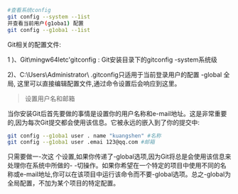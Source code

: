 ```bash
#查看系统config
git config --system --1ist
并查看当前用户(g1oba1) 配置
git config --g1oba1 --1ist
```

Git相关的配置文件:

1 )、Git\mingw64letc'gitconfig : Git安装目录下的gitconfig   -system系统级

2)、C:\Users\Administrator\ .gitconfig只适用于当前登录用户的配置   -global 全局, 这里可以直接编辑配置文件,通过命令设置后会响应到这里。

> 设置用户名和邮箱

当你安装Git后首先要做的事情是设置你的用户名称和e-mail地址。这是非常重要的,因为每次Git提交都会使用该信息。它被永远的嵌入到了你的提交中: 

```bash
git config --g1oba1 user . name "kuangshen" #名称
git config --g1oba1 user .emai 123@qq.com #邮箱
```

只需要做一-次这 个设置,如果你传递了-global选项,因为Git将总是会使用该信息来处理你在系统中所做的- -切操作。如果你希望在一个特定的项目中使用不同的名称或e-mail地址,你可以在该项目中运行该命令而不要-global选项。总之-global为全局配置，不加为某个项目的特定配置。
